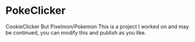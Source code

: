 # PokeClicker
CookieClicker But Pixelmon/Pokemon
This is a project I worked on and may be continued, you can modify this and publish as you like.
